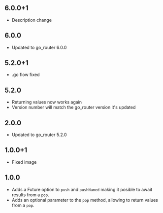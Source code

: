 ## 6.0.0+1

- Description change

## 6.0.0

- Updated to go_router 6.0.0

## 5.2.0+1

- .go flow fixed

## 5.2.0

- Returning values now works again
- Version number will match the go_router version it's updated

## 2.0.0

- Updated to go_router 5.2.0

## 1.0.0+1

- Fixed image

## 1.0.0

- Adds a Future option to `push` and `pushNamed` making it posible to await results from a `pop`.
- Adds an optional parameter to the `pop` method, allowing to return values from a `pop`.